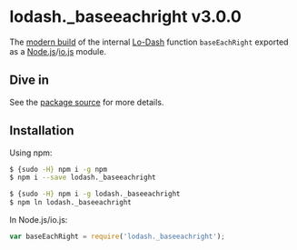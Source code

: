 # lodash._baseeachright v3.0.0

The [modern build](https://github.com/lodash/lodash/wiki/Build-Differences) of the internal [Lo-Dash](https://lodash.com/) function `baseEachRight` exported as a [Node.js](http://nodejs.org/)/[io.js](https://iojs.org/) module.

## Dive in

See the [package source](https://github.com/lodash/lodash/blob/3.0.0-npm-packages/lodash._baseeachright/index.js) for more details.

## Installation

Using npm:

```bash
$ {sudo -H} npm i -g npm
$ npm i --save lodash._baseeachright

$ {sudo -H} npm i -g lodash._baseeachright
$ npm ln lodash._baseeachright
```

In Node.js/io.js:

```js
var baseEachRight = require('lodash._baseeachright');
```
